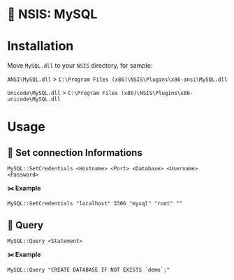 # :orange_book: NSIS: MySQL

# Installation
Move `MySQL.dll` to your `NSIS` directory, for sample:

`ANSI\MySQL.dll` > `C:\Program Files (x86)\NSIS\Plugins\x86-ansi\MySQL.dll`

`Unicode\MySQL.dll` > `C:\Program Files (x86)\NSIS\Plugins\x86-unicode\MySQL.dll`

# Usage
## :key: Set connection Informations

```nsis
MySQL::SetCredentials <Hostname> <Port> <Database> <Username> <Password>
```

**:scissors: Example**
	
```
MySQL::SetCredentials "localhost" 3306 "mysql" "root" ""
```

## :scroll: Query

```nsis
MySQL::Query <Statement>
```

**:scissors: Example**

```
MySQL::Query "CREATE DATABASE IF NOT EXISTS `demo`;"
```
